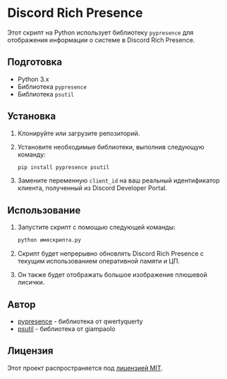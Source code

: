# Discord Rich Presence

Этот скрипт на Python использует библиотеку `pypresence` для отображения информации о системе в Discord Rich Presence.

## Подготовка
- Python 3.x
- Библиотека `pypresence`
- Библиотека `psutil`

## Установка
1. Клонируйте или загрузите репозиторий.
2. Установите необходимые библиотеки, выполнив следующую команду:
   
   ```sh
   pip install pypresence psutil
   ```
   
3. Замените переменную `client_id` на ваш реальный идентификатор клиента, полученный из Discord Developer Portal.

## Использование
1. Запустите скрипт с помощью следующей команды:
   
   ```sh
   python имяскрипта.py
   ```
   
2. Скрипт будет непрерывно обновлять Discord Rich Presence с текущим использованием оперативной памяти и ЦП.
3. Он также будет отображать большое изображение плюшевой лисички.

## Автор
- [pypresence](https://github.com/qwertyquerty/pypresence) - библиотека от qwertyquerty
- [psutil](https://github.com/giampaolo/psutil) - библиотека от giampaolo

## Лицензия
Этот проект распространяется под [лицензией MIT](LICENSE).
